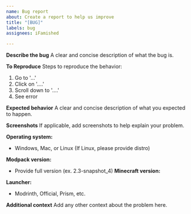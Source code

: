 ```yaml
---
name: Bug report
about: Create a report to help us improve
title: "[BUG]"
labels: bug
assignees: iFamished

---
```


**Describe the bug**
A clear and concise description of what the bug is.

**To Reproduce**
Steps to reproduce the behavior:
1. Go to '...'
2. Click on '....'
3. Scroll down to '....'
4. See error

**Expected behavior**
A clear and concise description of what you expected to happen.

**Screenshots**
If applicable, add screenshots to help explain your problem.

**Operating system:**
 - Windows, Mac, or Linux (If Linux, please provide distro)

**Modpack version:**
- Provide full version (ex. 2.3-snapshot_4)
**Minecraft version:**

**Launcher:**
- Modrinth, Official, Prism, etc.

**Additional context**
Add any other context about the problem here.
